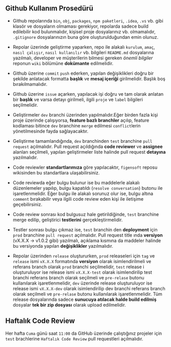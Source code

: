 ## Github Kullanım Prosedürü

* Github repolarında `bin`, `obj`, `packages`, `npm paketleri`, `.idea`, `.vs` vb. gibi klasör ve dosyaların olmaması gerekiyor, repolarda sadece build edilebilir kod bulunmalıdır, kişisel proje dosyalarınız vb. olmamalıdır, `.gitignore` dosyalarınızın buna göre oluşturulduğundan emin olunuz.

* Repolar üzerinde geliştirme yaparken, repo ile alakalı `kurulum`, `amaç`, `nasıl çalışır`, `nasıl kullanılır` vb. bilgileri `README.md` dosyalarına yazılmalı, developer ve müşterilerin bilmesi gereken _önemli bilgiler_ reponun `wiki` bölümüne **dokümante** edilmelidir.
* Github üzerine `commit` `push` ederken, yapılan değişiklikleri doğru bir şekilde anlatacak formatta **başlık** ve **mesaj içeriği** girilmelidir. Başlık boş bırakılmamalıdır.
* Github üzerine `issue` açarken, yapılacak işi doğru ve tam olarak anlatan bir **başlık** ve varsa detayı girilmeli, ilgili `proje` ve `label` bilgileri seçilmelidir.
* Geliştirmeler `dev` branchi üzerinden yapılmalıdır.Eğer birden fazla kişi proje üzerinde çalışıyorsa, **feature bazlı branchler** açılıp, feature kodlaması bitince `dev` branchine `merge` edilmesi `conflict`lerin yönetilmesinde fayda sağlayacaktır.
* Geliştirme tamamlandığında, `dev` branchinden `test` branchine `pull request` açılmalıdır. Pull request açıldığında **code reviewer** ve **assignee** alanları seçilmeli, yapılan geliştirmeler liste halinde pull request **detayına** yazılmalıdır.
* Code reviewler **standartlarımıza** göre yapılacaktır, `figensoft` reposu wikisinden bu standartlara ulaşabilirsiniz.
* Code reviewda eğer bulgu bulunur ise bu maddelerle alakalı düzenlemeler yapılıp, bulgu kapatıldı (`resolve conversation`) butonu ile işaretlenmelidir. Eğer bulgu ile alakalı sorunuz olur ise, bulgu altına `comment` bırakabilir veya ilgili code review eden kişi ile iletişime geçebilirsiniz.
* Code review sonrası kod bulgusuz hale getirildiğinde, `test` branchine merge edilip, geliştirici **testlerini** gerçekleştirmelidir.
* Testler sonrası bulgu çıkmaz ise, `test` branchin den **deployment** için `prod` branchine `pull request` açılmalıdır. Pull request title ında **versiyon** (vX.X.X -> v1.0.2 gibi) yazılmalı, açıklama kısmına da maddeler halinde bu versiyonda yapılan **değişiklikler** yazılmalıdır.
* Repolar üzerinden `release` oluştururken, `prod` releaseleri için `tag` ve `release` ismi `vX.X.X` formatında **versiyon** olarak isimlendirilmeli ve referans branch olarak `prod` branchi seçilmelidir, `test` release i oluşturuluyor ise release ismi `vX.X.X-test` olarak isimlendirilip test branchi referans branch olarak seçilmeli ve `pre-relase` butonu kullanılarak işaretlenmelidir, `dev` üzerinde release oluşturuluyor ise release ismi `vX.X.X-dev` olarak isimlendirilip dev branchi referans branch olarak seçilmeli ve `pre-relase` butonu kullanılarak işaretlenmelidir. Tüm release dosyalarında sadece **sunucuya atılacak halde build edilmiş** dosyalar **tek bir zip dosyası** olarak upload edilmelidir.


## Haftalık Code Review

Her hafta `Cuma` günü saat `11:00` da GitHub üzerinde çalıştığınız projeler için `test` brachlerine `Haftalık Code Review` pull requestleri açılmalıdır. 
